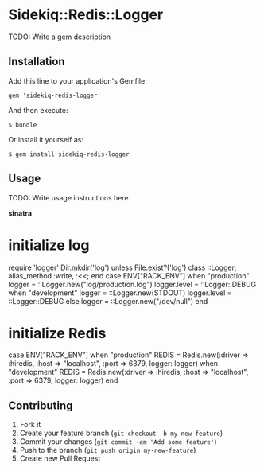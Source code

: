 # Sidekiq::Redis::Logger

TODO: Write a gem description

## Installation

Add this line to your application's Gemfile:

    gem 'sidekiq-redis-logger'

And then execute:

    $ bundle

Or install it yourself as:

    $ gem install sidekiq-redis-logger

## Usage

TODO: Write usage instructions here

**sinatra**

> 
# initialize log
require 'logger'
Dir.mkdir('log') unless File.exist?('log')
class ::Logger; alias_method :write, :<<; end
case ENV["RACK_ENV"]
when "production"
  logger = ::Logger.new("log/production.log")
  logger.level = ::Logger::DEBUG
when "development"
  logger = ::Logger.new(STDOUT)
  logger.level = ::Logger::DEBUG
else
  logger = ::Logger.new("/dev/null")
end

> 
# initialize Redis
case ENV["RACK_ENV"]
when "production"
  REDIS = Redis.new(:driver => :hiredis, :host => "localhost", :port => 6379, logger: logger)
when "development"
  REDIS = Redis.new(:driver => :hiredis, :host => "localhost", :port => 6379, logger: logger)
end



## Contributing

1. Fork it
2. Create your feature branch (`git checkout -b my-new-feature`)
3. Commit your changes (`git commit -am 'Add some feature'`)
4. Push to the branch (`git push origin my-new-feature`)
5. Create new Pull Request
